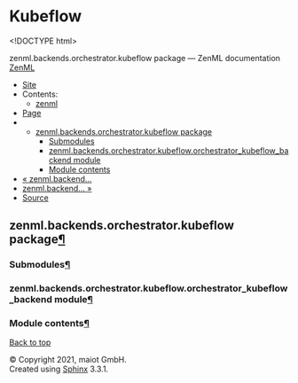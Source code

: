 # Kubeflow

&lt;!DOCTYPE html&gt;

zenml.backends.orchestrator.kubeflow package — ZenML documentation  [ZenML](https://github.com/maiot-io/zenml/tree/d1fcfa3a8f41754dc05d773d2c196cf9d9b74f35/docs/sphinx_docs/_build/html/index.html)

*  [Site](https://github.com/maiot-io/zenml/tree/d1fcfa3a8f41754dc05d773d2c196cf9d9b74f35/docs/sphinx_docs/_build/html/index.html)
  * Contents:
    * [zenml](https://github.com/maiot-io/zenml/tree/d1fcfa3a8f41754dc05d773d2c196cf9d9b74f35/docs/sphinx_docs/_build/html/modules.html)
*  [Page](zenml.backends.orchestrator.kubeflow.md)
  * * [zenml.backends.orchestrator.kubeflow package](zenml.backends.orchestrator.kubeflow.md)
      * [Submodules](zenml.backends.orchestrator.kubeflow.md#submodules)
      * [zenml.backends.orchestrator.kubeflow.orchestrator\_kubeflow\_backend module](zenml.backends.orchestrator.kubeflow.md#zenml-backends-orchestrator-kubeflow-orchestrator-kubeflow-backend-module)
      * [Module contents](zenml.backends.orchestrator.kubeflow.md#module-contents)
* [ « zenml.backend...](https://github.com/maiot-io/zenml/tree/d1fcfa3a8f41754dc05d773d2c196cf9d9b74f35/docs/sphinx_docs/_build/html/zenml.backends.orchestrator.gcp.html)
* [ zenml.backend... »](zenml.backends.orchestrator.kubernetes.md)
*  [Source](https://github.com/maiot-io/zenml/tree/d1fcfa3a8f41754dc05d773d2c196cf9d9b74f35/docs/sphinx_docs/_build/html/_sources/zenml.backends.orchestrator.kubeflow.rst.txt)

## zenml.backends.orchestrator.kubeflow package[¶](zenml.backends.orchestrator.kubeflow.md#zenml-backends-orchestrator-kubeflow-package)

### Submodules[¶](zenml.backends.orchestrator.kubeflow.md#submodules)

### zenml.backends.orchestrator.kubeflow.orchestrator\_kubeflow\_backend module[¶](zenml.backends.orchestrator.kubeflow.md#zenml-backends-orchestrator-kubeflow-orchestrator-kubeflow-backend-module)

### Module contents[¶](zenml.backends.orchestrator.kubeflow.md#module-contents)

 [Back to top](zenml.backends.orchestrator.kubeflow.md)

 © Copyright 2021, maiot GmbH.  
 Created using [Sphinx](http://sphinx-doc.org/) 3.3.1.  



